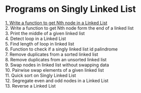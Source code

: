 # Programs on Singly Linked List
[1. Write a function to get Nth node in a Linked List](https://github.com/Kranthi-Guribilli/DS-Implementations-C/blob/main/Code_Snippets/getNthNode.c)<br>
 2. Write a function to get Nth node form the end of a linked list<br>
 3. Print the middle of a given linked list<br>
 4. Detect loop in a Linked List<br>
 5. Find length of loop in linked list<br>
 6. Function to check if a singly linked list id palindrome<br>
 7. Remove duplicates from a sorted  linked list<br>
 8. Remove duplicates from an unsorted linked list<br>
 9. Swap nodes in linked list without swapping data<br>
 10. Pairwise swap elements of a given linked list<br>
 11. Quick sort on Singly Linked List<br>
 12. Segregate even and odd nodes in a Linked List<br>
 13. Reverse a Linked List<br>
